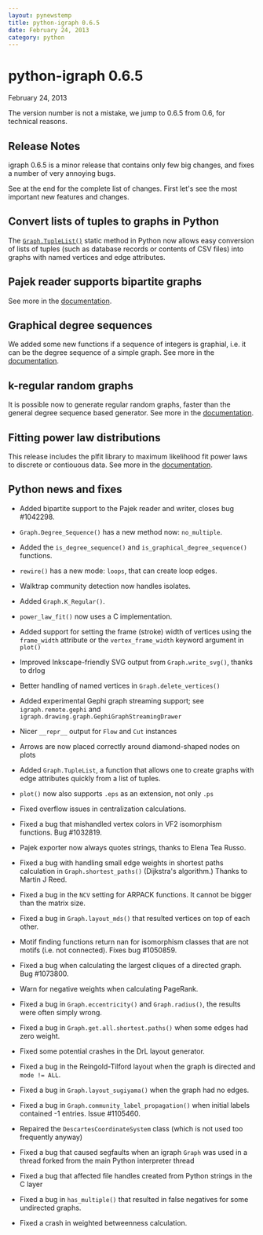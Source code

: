 ```yaml
---
layout: pynewstemp
title: python-igraph 0.6.5
date: February 24, 2013
category: python
---
```


python-igraph 0.6.5
===================

February 24, 2013

The version number is not a mistake, we jump to 0.6.5 from 0.6, 
for technical reasons.

Release Notes
-------------

igraph 0.6.5 is a minor release that contains only few big changes,
and fixes a number of very annoying bugs. 

See at the end for the complete list of changes. First let's see
the most important new features and changes. 

<!--more-->

## Convert lists of tuples to graphs in Python

The <a href="doc-0.6.5/python/igraph.Graph-class.html#TupleList">`Graph.TupleList()`</a>
static method in Python now allows easy conversion of lists of tuples (such as
database records or contents of CSV files) into graphs with named vertices and
edge attributes.


## Pajek reader supports bipartite graphs

See more in the 
<a href="doc-0.6.5/python/igraph.Graph-class.html#Read">
documentation</a>.

## Graphical degree sequences

We added some new functions if a sequence of integers is graphial, i.e. it 
can be the degree sequence of a simple graph. See more in the 
<a href="doc-0.6.5/python/igraph._igraph-module.html#is_graphical_degree_sequence">
documentation</a>.

## k-regular random graphs

It is possible now to generate regular random graphs, faster than 
the general degree sequence based generator. See more in the
<a href="doc-0.6.5/python/igraph.GraphBase-class.html#K_Regular">
documentation</a>.

## Fitting power law distributions

This release includes the plfit library to maximum likelihood fit 
power laws to discrete or contiouous data. See more in the
<a href="doc-0.6.5/python/igraph.statistics-module.html#power_law_fit">
documentation</a>.

Python news and fixes
---------------------

- Added bipartite support to the Pajek reader and writer, closes bug
  \#1042298.
- `Graph.Degree_Sequence()` has a new method now: `no_multiple`.
- Added the `is_degree_sequence()` and `is_graphical_degree_sequence()`
  functions.
- `rewire()` has a new mode: `loops`, that can create loop edges.
- Walktrap community detection now handles isolates.
- Added `Graph.K_Regular()`.
- `power_law_fit()` now uses a C implementation.
- Added support for setting the frame (stroke) width of vertices using the
  `frame_width` attribute or the `vertex_frame_width` keyword argument
  in `plot()`
- Improved Inkscape-friendly SVG output from `Graph.write_svg()`,
  thanks to drlog
- Better handling of named vertices in `Graph.delete_vertices()`
- Added experimental Gephi graph streaming support; see
  `igraph.remote.gephi` and `igraph.drawing.graph.GephiGraphStreamingDrawer`
- Nicer `__repr__` output for `Flow` and `Cut` instances
- Arrows are now placed correctly around diamond-shaped nodes on plots
- Added `Graph.TupleList`, a function that allows one to create graphs with
  edge attributes quickly from a list of tuples.
- `plot()` now also supports `.eps` as an extension, not only `.ps`

- Fixed overflow issues in centralization calculations.
- Fixed a bug that mishandled vertex colors in VF2 isomorphism
  functions. Bug \#1032819.
- Pajek exporter now always quotes strings, thanks to Elena Tea Russo.
- Fixed a bug with handling small edge weights in shortest paths 
  calculation in `Graph.shortest_paths()` (Dijkstra's algorithm.) Thanks to 
  Martin J Reed.
- Fixed a bug in the `NCV` setting for ARPACK functions. It cannot be
  bigger than the matrix size.
- Fixed a bug in `Graph.layout_mds()` that resulted vertices on top of each
  other.
- Motif finding functions return nan for isomorphism classes that are
  not motifs (i.e. not connected). Fixes bug \#1050859. 
- Fixed a bug when calculating the largest cliques of a directed
  graph. Bug \#1073800.
- Warn for negative weights when calculating PageRank.
- Fixed a bug in `Graph.eccentricity()` and `Graph.radius()`,
  the results were often simply wrong.
- Fixed a bug in `Graph.get.all.shortest.paths()` when some edges
  had zero weight.
- Fixed some potential crashes in the DrL layout generator.
- Fixed a bug in the Reingold-Tilford layout when the graph is
  directed and `mode != ALL`.
- Fixed a bug in `Graph.layout_sugiyama()` when the graph had no edges.
- Fixed a bug in `Graph.community_label_propagation()` when initial labels
  contained -1 entries. Issue \#1105460.
- Repaired the `DescartesCoordinateSystem` class (which is not used
  too frequently anyway)
- Fixed a bug that caused segfaults when an igraph `Graph` was used in a
  thread forked from the main Python interpreter thread
- Fixed a bug that affected file handles created from Python strings in the
  C layer
- Fixed a bug in `has_multiple()` that resulted in false negatives
  for some undirected graphs.
- Fixed a crash in weighted betweenness calculation.
